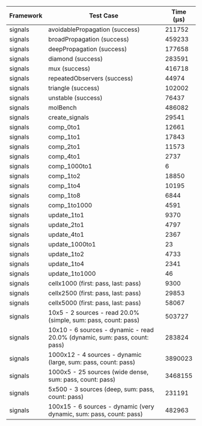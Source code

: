 | Framework | Test Case | Time (μs) |
| --- | --- | --- |
| signals | avoidablePropagation (success) | 211752 |
| signals | broadPropagation (success) | 459233 |
| signals | deepPropagation (success) | 177658 |
| signals | diamond (success) | 283591 |
| signals | mux (success) | 416718 |
| signals | repeatedObservers (success) | 44974 |
| signals | triangle (success) | 102002 |
| signals | unstable (success) | 76437 |
| signals | molBench | 486082 |
| signals | create_signals | 29541 |
| signals | comp_0to1 | 12661 |
| signals | comp_1to1 | 17843 |
| signals | comp_2to1 | 11573 |
| signals | comp_4to1 | 2737 |
| signals | comp_1000to1 | 6 |
| signals | comp_1to2 | 18850 |
| signals | comp_1to4 | 10195 |
| signals | comp_1to8 | 6844 |
| signals | comp_1to1000 | 4591 |
| signals | update_1to1 | 9370 |
| signals | update_2to1 | 4797 |
| signals | update_4to1 | 2367 |
| signals | update_1000to1 | 23 |
| signals | update_1to2 | 4733 |
| signals | update_1to4 | 2341 |
| signals | update_1to1000 | 46 |
| signals | cellx1000 (first: pass, last: pass) | 9300 |
| signals | cellx2500 (first: pass, last: pass) | 29853 |
| signals | cellx5000 (first: pass, last: pass) | 58067 |
| signals | 10x5 - 2 sources - read 20.0% (simple, sum: pass, count: pass) | 503727 |
| signals | 10x10 - 6 sources - dynamic - read 20.0% (dynamic, sum: pass, count: pass) | 283824 |
| signals | 1000x12 - 4 sources - dynamic (large, sum: pass, count: pass) | 3890023 |
| signals | 1000x5 - 25 sources (wide dense, sum: pass, count: pass) | 3468155 |
| signals | 5x500 - 3 sources (deep, sum: pass, count: pass) | 231191 |
| signals | 100x15 - 6 sources - dynamic (very dynamic, sum: pass, count: pass) | 482963 |
